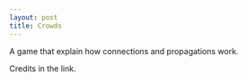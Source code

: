 ```yaml
---
layout: post
title: Crowds
---
```


A game that explain how connections and propagations work.

Credits in the link.
